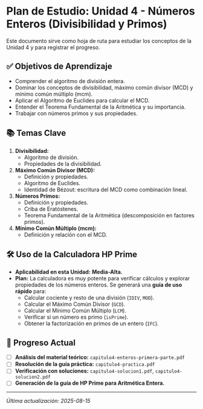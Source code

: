 # Plan de Estudio: Unidad 4 - Números Enteros (Divisibilidad y Primos)

Este documento sirve como hoja de ruta para estudiar los conceptos de la Unidad 4 y para registrar el progreso.

## ✅ Objetivos de Aprendizaje

- Comprender el algoritmo de división entera.
- Dominar los conceptos de divisibilidad, máximo común divisor (MCD) y mínimo común múltiplo (mcm).
- Aplicar el Algoritmo de Euclides para calcular el MCD.
- Entender el Teorema Fundamental de la Aritmética y su importancia.
- Trabajar con números primos y sus propiedades.

## 📚 Temas Clave

1.  **Divisibilidad:**
    -   Algoritmo de división.
    -   Propiedades de la divisibilidad.
2.  **Máximo Común Divisor (MCD):**
    -   Definición y propiedades.
    -   Algoritmo de Euclides.
    -   Identidad de Bézout: escritura del MCD como combinación lineal.
3.  **Números Primos:**
    -   Definición y propiedades.
    -   Criba de Eratóstenes.
    -   Teorema Fundamental de la Aritmética (descomposición en factores primos).
4.  **Mínimo Común Múltiplo (mcm):**
    -   Definición y relación con el MCD.

## 🛠️ Uso de la Calculadora HP Prime

-   **Aplicabilidad en esta Unidad:** **Media-Alta.**
-   **Plan:** La calculadora es muy potente para verificar cálculos y explorar propiedades de los números enteros. Se generará una **guía de uso rápido** para:
    -   Calcular cociente y resto de una división (`IDIV`, `MOD`).
    -   Calcular el Máximo Común Divisor (`GCD`).
    -   Calcular el Mínimo Común Múltiplo (`LCM`).
    -   Verificar si un número es primo (`isPrime`).
    -   Obtener la factorización en primos de un entero (`IFC`).

## 📝 Progreso Actual

-   [ ] **Análisis del material teórico:** `capitulo4-enteros-primera-parte.pdf`
-   [ ] **Resolución de la guía práctica:** `capitulo4-practica.pdf`
-   [ ] **Verificación con soluciones:** `capitulo4-solucion1.pdf`, `capitulo4-solucion2.pdf`
-   [ ] **Generación de la guía de HP Prime para Aritmética Entera.**

---
*Última actualización: 2025-08-15*
